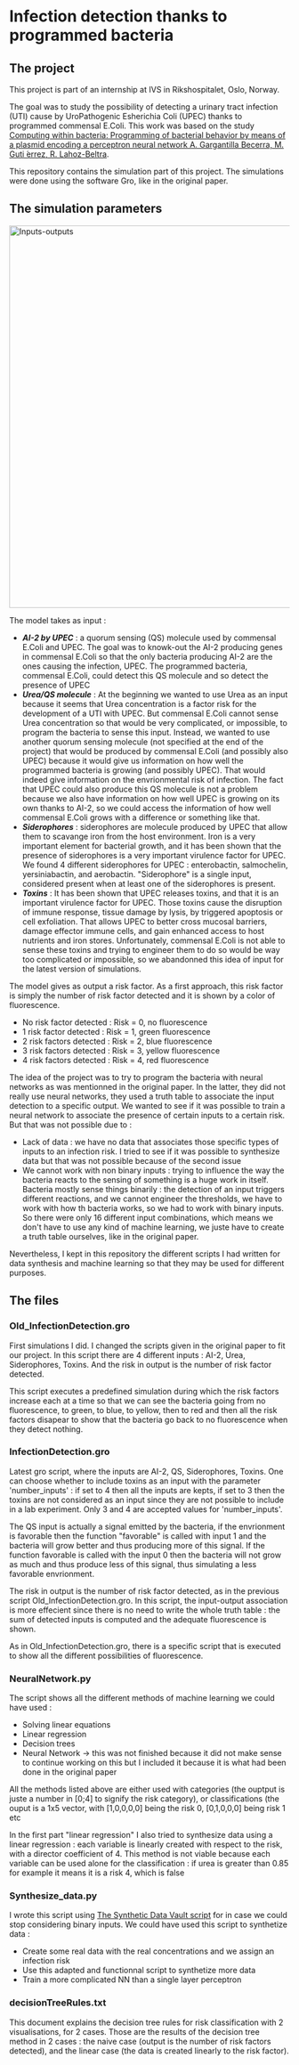 # Infection detection thanks to programmed bacteria
## The project
This project is part of an internship at IVS in Rikshospitalet, Oslo, Norway. 

The goal was to study the possibility of detecting a urinary tract infection (UTI) cause by UroPathogenic Esherichia Coli (UPEC) thanks to programmed commensal E.Coli. This work was based on the study [Computing within bacteria: Programming of bacterial behavior by means of a plasmid encoding a perceptron neural network A. Gargantilla Becerra, M. Guti ́errez, R. Lahoz-Beltra](https://pubmed.ncbi.nlm.nih.gov/35063580/).

This repository contains the simulation part of this project. The simulations were done using the software Gro, like in the original paper. 

## The simulation parameters
<img width="687" alt="Inputs-outputs" src="https://github.com/Selena-JM/BacteriaBehaviorProgramming_Gro_en/assets/160735287/294d0f9f-e06d-42e7-b39d-68803bccb1bc">

The model takes as input : 

- ***AI-2 by UPEC*** : a quorum sensing (QS) molecule used by commensal E.Coli and UPEC. The goal was to knowk-out the AI-2 producing genes in commensal E.Coli so that the only bacteria producing AI-2 are the ones causing the infection, UPEC. The programmed bacteria, commensal E.Coli, could detect this QS molecule and so detect the presence of UPEC
- ***Urea/QS molecule*** : At the beginning we wanted to use Urea as an input because it seems that Urea concentration is a factor risk for the development of a UTI with UPEC. But commensal E.Coli cannot sense Urea concentration so that would be very complicated, or impossible, to program the bacteria to sense this input. Instead, we wanted to use another quorum sensing molecule (not specified at the end of the project) that would be produced by commensal E.Coli (and possibly also UPEC) because it would give us information on how well the programmed bacteria is growing (and possibly UPEC). That would indeed give information on the envrionmental risk of infection. The fact that UPEC could also produce this QS molecule is not a problem because we also have information on how well UPEC is growing on its own thanks to AI-2, so we could access the information of how well commensal E.Coli grows with a difference or something like that.
- ***Siderophores*** : siderophores are molecule produced by UPEC that allow them to scavange iron from the host environment. Iron is a very important element for bacterial growth, and it has been shown that the presence of siderophores is a very important virulence factor for UPEC. We found 4 different siderophores for UPEC : enterobactin, salmochelin, yersiniabactin, and aerobactin. "Siderophore" is a single input, considered present when at least one of the siderophores is present.
- ***Toxins*** : It has been shown that UPEC releases toxins, and that it is an important virulence factor for UPEC. Those toxins cause the disruption of immune response, tissue damage by lysis, by triggered apoptosis or cell exfoliation. That allows UPEC to better cross mucosal barriers, damage effector immune cells, and gain enhanced access to host nutrients and iron stores. Unfortunately, commensal E.Coli is not able to sense these toxins and trying to engineer them to do so would be way too complicated or impossible, so we abandonned this idea of input for the latest version of simulations.

The model gives as output a risk factor. As a first approach, this risk factor is simply the number of risk factor detected and it is shown by a color of fluorescence. 
- No risk factor detected : Risk = 0, no fluorescence
- 1 risk factor detected : Risk = 1, green fluorescence
- 2 risk factors detected : Risk = 2, blue fluorescence
- 3 risk factors detected : Risk = 3, yellow fluorescence
- 4 risk factors detected : Risk = 4, red fluorescence

The idea of the project was to try to program the bacteria with neural networks as was mentionned in the original paper. In the latter, they did not really use neural networks, they used a truth table to associate the input detection to a specific output. We wanted to see if it was possible to train a neural network to associate the presence of certain inputs to a certain risk. But that was not possible due to : 
- Lack of data : we have no data that associates those specific types of inputs to an infection risk. I tried to see if it was possible to synthesize data but that was not possible because of the second issue
- We cannot work with non binary inputs : trying to influence the way the bacteria reacts to the sensing of something is a huge work in itself. Bacteria mostly sense things binarily : the detection of an input triggers different reactions, and we cannot engineer the thresholds, we have to work with how th bacteria works, so we had to work with binary inputs. So there were only 16 different input combinations, which means we don't have to use any kind of machine learning, we juste have to create a truth table ourselves, like in the original paper. 

Nevertheless, I kept in this repository the different scripts I had written for data synthesis and machine learning so that they may be used for different purposes.

## The files
### Old_InfectionDetection.gro
First simulations I did. I changed the scripts given in the original paper to fit our project. In this script there are 4 different inputs : AI-2, Urea, Siderophores, Toxins. And the risk in output is the number of risk factor detected. 

This script executes a predefined simulation during which the risk factors increase each at a time so that we can see the bacteria going from no fluorescence, to green, to blue, to yellow, then to red and then all the risk factors disapear to show that the bacteria go back to no fluorescence when they detect nothing.

### InfectionDetection.gro
Latest gro script, where the inputs are AI-2, QS, Siderophores, Toxins. One can choose whether to include toxins as an input with the parameter 'number_inputs' : if set to 4 then all the inputs are kepts, if set to 3 then the toxins are not considered as an input since they are not possible to include in a lab experiment. Only 3 and 4 are accepted values for 'number_inputs'. 

The QS input is actually a signal emitted by the bacteria, if the envrionment is favorable then the function "favorable" is called with input 1 and the bacteria will grow better and thus producing more of this signal. If the function favorable is called with the input 0 then the bacteria will not grow as much and thus produce less of this signal, thus simulating a less favorable envrionment. 

The risk in output is the number of risk factor detected, as in the previous script Old_InfectionDetection.gro. In this script, the input-output association is more effecient since there is no need to write the whole truth table : the sum of detected inputs is computed and the adequate fluorescence is shown.

As in Old_InfectionDetection.gro, there is a specific script that is executed to show all the different possibilities of fluorescence.

### NeuralNetwork.py
The script shows all the different methods of machine learning we could have used :
- Solving linear equations
- Linear regression
- Decision trees
- Neural Network -> this was not finished because it did not make sense to continue working on this but I included it because it is what had been done in the original paper

All the methods listed above are either used with categories (the ouptput is juste a number in [0;4] to signify the risk category), or classifications (the ouput is a 1x5 vector, with [1,0,0,0,0] being the risk 0, [0,1,0,0,0] being risk 1 etc

In the first part "linear regression" I also tried to synthesize data using a linear regression : each variable is linearly created with respect to the risk, with a director coefficient of 4. This method is not viable because each variable can be used alone for the classification : if urea is greater than 0.85 for example it means it is a risk 4, which is false 

### Synthesize_data.py
I wrote this script using [The Synthetic Data Vault script](https://colab.research.google.com/drive/1F3WWduNjcX4oKck6XkjlwZ9zIsWlTGEM) for in case we could stop considering binary inputs. We could have used this script to synthetize data : 
- Create some real data with the real concentrations and we assign an infection risk
- Use this adapted and functionnal script to synthetize more data
- Train a more complicated NN than a single layer perceptron

### decisionTreeRules.txt
This document explains the decision tree rules for risk classification with 2 visualisations, for 2 cases. Those are the results of the decision tree method in 2 cases : the naive case (output is the number of risk factors detected), and the linear case (the data is created linearly to the risk factor).

